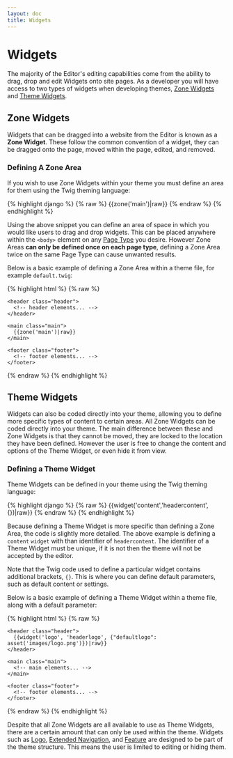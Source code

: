 ```yaml
---
layout: doc
title: Widgets
---
```


# Widgets

The majority of the Editor's editing capabilities come from the ability to drag, drop and edit Widgets onto site pages. As a developer you will have access to two types of widgets when developing themes, [Zone Widgets](#zone-widgets) and [Theme Widgets](#theme-widgets).

## Zone Widgets

Widgets that can be dragged into a website from the Editor is known as a **Zone Widget**. These follow the common convention of a widget, they can be dragged onto the page, moved within the page, edited, and removed.

### Defining A Zone Area

If you wish to use Zone Widgets within your theme you must define an area for them using the Twig theming language:

{% highlight django %}
{% raw %}
{{zone('main')|raw}}
{% endraw %}
{% endhighlight %}

Using the above snippet you can define an area of space in which you would like users to drag and drop widgets. This can be placed anywhere within the ```<body>``` element on any [Page Type](/theming/page-types/) you desire. However Zone Areas **can only be defined once on each page type**, defining a Zone Area twice on the same Page Type can cause unwanted results.

Below is a basic example of defining a Zone Area within a theme file, for example ```default.twig```:

{% highlight html %}
{% raw %}

<!doctype html>
<html>
  <head>
    <!-- meta... -->
  </head>
  <body>
  
    <header class="header">
      <!-- header elements... -->
    </header>
    
    <main class="main">
      {{zone('main')|raw}}
    </main>
    
    <footer class="footer">
      <!-- footer elements... -->
    </footer>
    
  </body>
</html>

{% endraw %}
{% endhighlight %}

## Theme Widgets

Widgets can also be coded directly into your theme, allowing you to define more specific types of content to certain areas. All Zone Widgets can be coded directly into your theme. The main difference between these and Zone Widgets is that they cannot be moved, they are locked to the location they have been defined. However the user is free to change the content and options of the Theme Widget, or even hide it from view.

### Defining a Theme Widget

Theme Widgets can be defined in your theme using the Twig theming language:

{% highlight django %}
{% raw %}
{{widget('content','headercontent',{})|raw}}
{% endraw %}
{% endhighlight %}

Because defining a Theme Widget is more specific than defining a Zone Area, the code is slightly more detailed. The above example is defining a ```content``` ```widget``` with than identifier of ```headercontent```. The identifier of a Theme Widget must be unique, if it is not then the theme will not be accepted by the editor.

Note that the Twig code used to define a particular widget contains additional brackets, ```{}```. This is where you can define default parameters, such as default content or settings.

Below is a basic example of defining a Theme Widget within a theme file, along with a default parameter:

{% highlight html %}
{% raw %}

<!doctype html>
<html>
  <head>
    <!-- meta... -->
  </head>
  <body>
  
    <header class="header">
      {{widget('logo', 'headerlogo', {"defaultlogo": asset('images/logo.png')})|raw}}
    </header>
    
    <main class="main">
      <!-- main elements... -->
    </main>
    
    <footer class="footer">
      <!-- footer elements... -->
    </footer>
    
  </body>
</html>

{% endraw %}
{% endhighlight %}

Despite that all Zone Widgets are all available to use as Theme Widgets, there are a certain amount that can only be used within the theme. Widgets such as [Logo](/widgets/v2/logo/), [Extended Navigation](/widgets/v2/extended-navigation/), and [Feature](/widgets/v2/feature/) are designed to be part of the theme structure. This means the user is limited to editing or hiding them.
